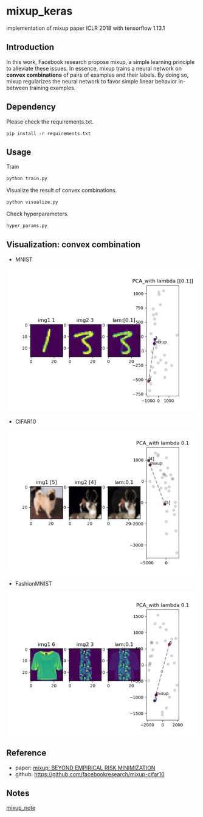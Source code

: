 # mixup_keras
implementation of mixup paper ICLR 2018 with tensorflow 1.13.1

## Introduction
In this work, Facebook research propose mixup, a simple learning principle to alleviate these issues. In essence, mixup trains
a neural network on **convex combinations** of pairs of examples and their labels.
By doing so, mixup regularizes the neural network to favor simple linear behavior
in-between training examples.

## Dependency

Please check the requirements.txt.
```
pip install -r requirements.txt
```

## Usage

Train

```python
python train.py
```

Visualize the result of convex combinations.

```python
python visualize.py
```

Check hyperparameters.

```python
hyper_params.py
```

## Visualization: convex combination

- MNIST

![mnist](./results/sample1_3.gif)

- CIFAR10

![cifar10](./results/sample[5]_[4].gif)

- FashionMNIST

![fm](./results/sample6_3.gif)

## Reference

- paper: [mixup: BEYOND EMPIRICAL RISK MINIMIZATION](https://arxiv.org/abs/1710.09412)
- github: https://github.com/facebookresearch/mixup-cifar10

## Notes
[mixup_note](https://www.notion.so/rroundtable/mixup-467e0a5d4d284e05a5879007b9d1b97f)